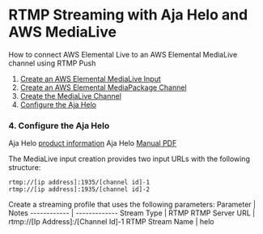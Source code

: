 # RTMP Streaming with Aja Helo and AWS MediaLive
How to connect AWS Elemental Live to an AWS Elemental MediaLive channel using RTMP Push
1. [Create an AWS Elemental MediaLive Input](#1-create-an-aws-elemental-medialive-input)
2. [Create an AWS Elemental MediaPackage Channel](#2-create-an-aws-elemental-mediapackage-channel)
3. [Create the MediaLive Channel](#3-create-the-medialive-channel)
4. [Configure the Aja Helo](#4-configure-the-aja-helo)


### 4. Configure the Aja Helo
Aja Helo [product information](https://www.aja.com/products/helo)
Aja Helo [Manual PDF](/AJA_HELO_Manual_v1.1r1.pdf)

The MediaLive input creation provides two input URLs with the following structure:
```
rtmp://[ip address]:1935/[channel id]-1
rtmp://[ip address]:1935/[channel id]-2
```

Create a streaming profile that uses the following parameters:
Parameter | Notes
------------ | -------------
Stream Type | RTMP
RTMP Server URL | rtmp://[Ip Address]:/[Channel Id]-1
RTMP Stream Name | helo
